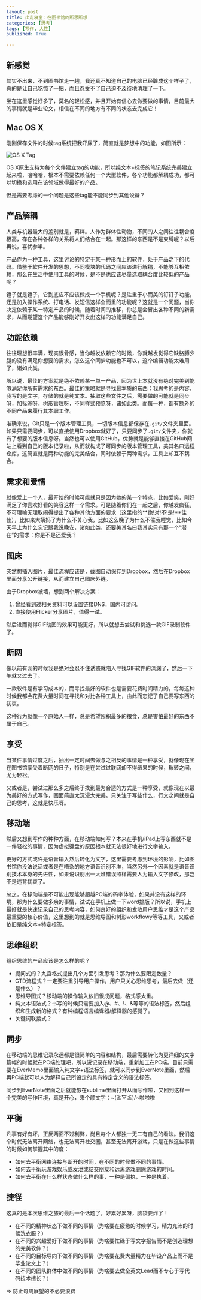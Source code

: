 ```yaml
---
layout: post
title: 出走寝室：在图书馆的所思所想
categories: [思考]
tags: [写作, 人性]
published: True

---
```


## 新感觉

其实不出来，不到图书馆走一趟，我还真不知道自己的电脑已经脏成这个样子了，真的是让自己吃惊了一把，而且忍受不了自己迫不及待地清理了一下。

坐在这里感觉好多了，莫名的轻松感，并且开始有信心去做要做的事情，目前最大的事情就是毕业论文，相信在不同的地方有不同的状态去完成它！

## Mac OS X

刚刚保存文件的时候tag系统把我吓尿了，简直就是梦想中的功能，如图所示：

![OS X Tag](//o7mw3gkkh.qnssl.com//public/img/idea/OS%20X%20Tag.png)

OS X原生支持为每个文件建立tag的功能，所以纯文本+标签的笔记系统完美建立起来啦，哈哈哈，根本不需要依赖任何一个大型软件，各个功能都解耦成功，都可以切换和选用在该领域做得最好的产品。

但是需要考虑的一个问题是这些tag能不能同步到其他设备？

## 产品解耦

人类与机器最大的差别就是，羁绊。人作为群体性动物，不同的人之间往往耦合度极高，存在各种各样的关系将人们结合在一起。那这样的东西是不是束缚呢？以后再说，喜忧参半。

产品作为一种工具，这里讨论的特定于某一种形而上的软件，处于产品之下的代码。借鉴于软件开发的思想，不同模块的代码之间应该进行解耦，不能够互相依赖，那么在生活中使用工具的时候，是不是也应该尽量选取耦合度比较低的产品呢？

锤子就是锤子，它到底应不应该做成一个手机呢？是注重于小而美的钉钉子功能，还是加入操作系统、打电话、发短信这样全而重的功能呢？这就是一个问题，当你决定依赖于某一特定产品的时候，随着时间的推移，你总是会冒出各种不同的新需求，从而期望这个产品能够刚好开发出这样的功能满足自己。

## 功能依赖

往往理想很丰满，现实很骨感，当你越发依赖它的时候，你就越发觉得它缺胳膊少腿的没有满足你想要的需求，怎么这个同步功能也不可以，这个编辑功能太难用了，诸如此类。

所以说，最佳的方案就是绝不依赖某一单一产品，因为世上本就没有绝对完美到能够满足你所有需求的东西。最佳的策略就是寻找最本质的东西：我思考的是内容，我写的是文字，存储的就是纯文本。抽取这些文件之后，需要做的可能就是同步呀，加标签呀，树形管理呀，不同样式预览呀，诸如此类。而每一种，都有额外的不同产品来履行其本职工作。

准确来说，Git只是一个版本管理工具，一切版本信息都保存在`.git/`文件夹里面。如果只需要同步，可以直接使用Dropbox就好了，只要同步了`.git/`文件夹，你就有了想要的版本信息呀。当然也可以使用GitHub，优势就是能够直接在GitHub网站上看到自己的版本记录啦，从而就构成了可同步的版本管理工具，美其名曰远程仓库，这简直就是两种功能的完美结合，同时依赖于两种需求，工具上却互不耦合。

## 需求和爱情

就像爱上一个人，最开始的时候可能就只是因为她的某一个特点，比如爱笑，刚好满足了你喜欢好看的笑容这样一个需求。可是随着你们在一起之后，你越发疯狂，不可理喻无理取闹得提出了各种其他方面的要求（这里指的**绝!对!不!是!**佳佳），比如来大姨妈了为什么不关心我，比如这么晚了为什么不催我睡觉，比如今天早上为什么忘记跟我说晚安，诸如此类，还要美其名曰我其实只有那一个“潜在”的需求：你是不是还爱我？

## 图床

突然想插入图片，最佳流程应该是，截图自动保存到Dropbox，然后在Dropbox里面分享公开链接，从而建立自己图床外链。

由于Dropbox被墙，想到两个解决方案：

1. 曾经看到过相关资料可以设置链接DNS，国内可访问。
2. 直接使用Flicker分享图片，值得一试。

然后进而觉得GIF动图的效果可能更好，所以就想去尝试和挑选一款GIF录制软件了。

## 断网

像以前有网的时候我是绝对会忍不住诱惑就陷入寻找GIF软件的深渊了，然后一下午就又过去了。

一款软件是有学习成本的，而寻找最好的软件也是需要花费时间精力的，每每这种时候我都会花费大量时间在寻找和对比各种工具上，由此而忘记了自己要写东西的初衷。

这种行为就像一个原始人一样，总是希望囤积最多的粮食，总是害怕最好的东西不属于自己。

## 享受

当某件事情过度之后，抽出一定时间去做与之相反的事情是一种享受，就像现在坐在图书馆享受着断网的日子，特别是在尝试过联网却不得结果的时候，辗转之间，尤为轻松。

又或者是，尝试过那么多之后终于找到最为合适的方式是一种享受，就像现在以最为美好的方式写作，画面简直太沉浸太完美。只关注于写些什么，行文之间就是自己的思考，这就是快乐呀。

## 移动端

然后又想到写作的种种方面，在移动端如何写？本来在手机/iPad上写东西就不是一件轻松的事情，因为虚拟键盘的原因根本就无法很好地进行文字输入。

更好的方式或许是语音输入然后转化为文字，这里需要考虑到环境的影响，比如图书馆你没法说话或者是在嘈杂的地方语音识别不准，当然另外一个因素就是语音识别技术本身的先进性，如果说识别出一大堆错误照样需要人为输入文字修改，那岂不是违背初衷了。

总之，在移动端是不可能出现能够超越PC端的码字体验，如果并没有这样的环境，那为什么要做多余的事情，试试在手机上做一下word排版？所以说，手机上最好就是快速记录自己的思考内容，如何良好的组织和发散用户思维才是这个产品最重要的核心价值，这里想到的就是思维导图和树形workflowy等等工具，又或者依旧是纯文本+特定标签。

## 思维组织

组织思维的产品应该是怎么样的呢？

- 提问式的？九宫格式提出几个方面引发思考？那为什么要限定数量？
- GTD流程式？一定要注重引导用户操作，用户只关心思维思考，最后去做（还是什么）？
- 思维导图式？移动端的操作输入依旧很成问题，格式感太重。
- 纯文本语法式？书写的时候只需要加入@、#、!、&等等的语法标签，然后组织和生成新的格式？有种编程语言编译器/解释器的感觉了。
- 关键词联接式？

## 同步

在移动端的思维记录永远都是很简单的内容和结构，最后需要转化为更详细的文字篇幅的时候就在PC端处理吧，所以说记录在移动端，重新加工在PC端。目前只需要在EverMemo里面输入纯文字+语法标签，就可以同步到EverNote里面，然后再PC端就可以人为解释自己所设定的具有特定含义的语法标签。

同步到EverNote里面之后就能够在sublime里面打开从而写作啦，又回到这样一个完美的写作环境，真是开心，来个颜文字：~\(≧▽≦)/~啦啦啦

## 平衡

凡事有好有坏，正反两面不过利弊，尚且每个人都独一无二有自己的看法。我们这个时代无法离开网络，也无法离开社交圈，甚至无法离开游戏，只是在做这些事情的时候如何掌握其中的度：

- 如何去平衡网络连接与断开的时间，在不同的时候做不同的事情。
- 如何去平衡玩游戏娱乐或发泄或结交朋友和远离游戏删除游戏的时间。
- 如何去平衡在什么样状态做什么样的事，一种是偏执，一种是执着。

## 捷径

这真的是本次思维之旅的最后一个话题了，好累好累呀，脑袋要炸了！

- 在不同的精神状态下做不同的事情（为啥要在疲惫的时候学习，精力充沛的时候洗衣服？）
- 在不同的兴趣爱好下做不同的事情（为啥要忙碌于写文字报告而不是创造理想的完美软件？）
- 在不同的目标导向下做不同的事情（为啥要花费大量精力在毕设产品上而不是毕业论文上？）
- 在不同的团队群体中做不同的事情（为啥要去做全英文Lead而不专心于写代码技术擅长？）

=> 防止每周展望的不必要浪费



